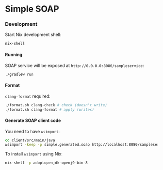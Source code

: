 # Simple SOAP

### Development

Start Nix development shell:

```sh
nix-shell
```

#### Running

SOAP service will be exposed at `http://0.0.0.0:8080/sampleservice`:

```sh
./gradlew run
```

#### Format

`clang-format` required:

```sh
./format.sh clang-check # check (doesn't write)
./format.sh clang-format # apply (writes)
```

#### Generate SOAP client code

You need to have `wsimport`:

```sh
cd client/src/main/java
wsimport -keep -p simple.generated.soap http://localhost:8080/sampleservice?wsdl
```

To install `wsimport` using Nix:

```sh
nix-shell -p adoptopenjdk-openj9-bin-8
```

